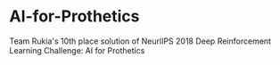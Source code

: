 # AI-for-Prothetics
Team Rukia's 10th place solution of NeurlIPS 2018 Deep Reinforcement Learning Challenge: AI for Prothetics
